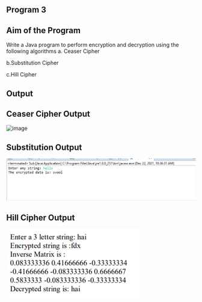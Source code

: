 ## Program 3
## Aim of the Program
Write a Java program to perform encryption and decryption using the following algorithms
a. Ceaser Cipher

b.Substitution Cipher

c.Hill Cipher

## Output
## Ceaser Cipher Output
![image](CeasarCipher.png)

## Substitution Output
![image](Substitution.png)

## Hill Cipher Output
![image](Hill_Cipher.png)
